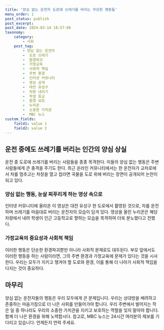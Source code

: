 ```yaml
---
title: '양심 없는 운전자 도로에 쓰레기를 버리는 무모한 행동들'
menu_order: 1
post_status: publish
post_excerpt: 
post_date: 2024-03-14 18:57:06
taxonomy:
    category:
        - 사회
    post_tag:
        - 양심 없는 운전자
        -  도로 쓰레기
        -  환경파괴
        -  가정교육
        -  사회적 책임
        -  주변 환경
        -  인터넷 커뮤니티
        -  영상 공개
        -  대전 유성구
        -  차량 내리기
        -  학생 등교
        -  환경 보호
        -  누리꾼
        -  소중한 가치관
        -  MBC 뉴스
custom_fields:
    field1: value 1
    field2: value 2
---
```


## 운전 중에도 쓰레기를 버리는 인간의 양심 상실
운전 중 도로에 쓰레기를 버리는 사람들을 종종 목격한다. 이들의 양심 없는 행동은 주변 사람들에게 큰 충격을 주기도 한다. 최근 온라인 커뮤니티에서는 한 운전자가 교차로에서 차를 멈추고는 차창을 열고 컵라면 국물을 도로 위에 버리는 장면이 공개되어 논란이 되고 있다.
### 양심 없는 행동, 눈살 찌푸리게 하는 영상 속으로
인터넷 커뮤니티에 올라온 이 영상은 대전 유성구 한 도로에서 촬영된 것으로, 차를 운전하며 쓰레기를 마음대로 버리는 운전자의 모습이 담겨 있다. 영상을 올린 누리꾼은 해당 차량에서 내려 학생이 인근 고등학교로 향하는 모습을 목격하여 더욱 분노했다고 전했다.
### 가정교육의 중요성과 사회적 책임
이러한 행동은 단순한 환경파괴뿐만 아니라 사회적 문제로도 대두된다. 부모 앞에서도 이러한 행동을 하는 사람이라면, 그의 주변 환경과 가정교육에 문제가 있다는 것을 시사한다. 우리는 모두가 지키고 챙겨야 할 도로와 환경, 이를 통해 더 나아가 사회적 책임을 다지는 것이 중요하다.
## 마무리
양심 없는 운전자들의 행동은 우리 모두에게 큰 문제입니다. 우리는 상대방을 배려하고 존중하는 마음가짐으로 더 나은 사회를 만들어가야 합니다. 우리 주변에서 벌어지는 작은 일 중 하나라도 우리의 소중한 가치관을 지키고 보호하는 역할을 잊지 말아야 합니다. 함께 더 나은 환경을 위해 노력합시다.
참고로, MBC 뉴스는 24시간 여러분의 제보를 기다리고 있습니다. 언제든지 연락 주세요.

